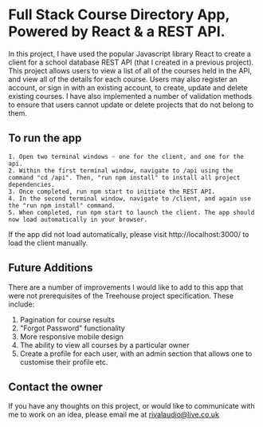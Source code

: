 # Full Stack Course Directory App, Powered by React & a REST API.

In this project, I have used the popular Javascript library React to create a client for a school database REST API (that I created in a previous project). This project allows users to view a list of all of the courses held in the API, and view all of the details for each course. Users may also register an account, or sign in with an existing account, to create, update and delete existing courses. I have also implemented a number of validation methods to ensure that users cannot update or delete projects that do not belong to them.

## To run the app

    1. Open two terminal windows - one for the client, and one for the api.
    2. Within the first terminal window, navigate to /api using the command "cd /api". Then, "run npm install" to install all project dependencies.
    3. Once completed, run npm start to initiate the REST API.
    4. In the second terminal window, navigate to /client, and again use the "run npm install" command.
    5. When completed, run npm start to launch the client. The app should now load automatically in your browser.

If the app did not load automatically, please visit http://localhost:3000/ to load the client manually.

## Future Additions

There are a number of improvements I would like to add to this app that were not prerequisites of the Treehouse project specification. These include:

1. Pagination for course results
2. "Forgot Password" functionality
3. More responsive mobile design
4. The ability to view all courses by a particular owner
5. Create a profile for each user, with an admin section that allows one to customise their profile etc.

## Contact the owner

If you have any thoughts on this project, or would like to communicate with me to work on an idea, please email me at rivalaudio@live.co.uk
